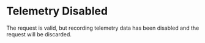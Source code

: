 # Telemetry Disabled

The request is valid, but recording telemetry data has been disabled and the request will be
discarded.
